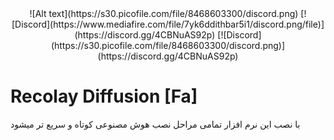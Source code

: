 <div align="center">
![Alt text](https://s30.picofile.com/file/8468603300/discord.png)
  [![Discord](https://www.mediafire.com/file/7yk6ddithbar5i1/discord.png/file)](https://discord.gg/4CBNuAS92p)
[![Discord](https://s30.picofile.com/file/8468603300/discord.png)](https://discord.gg/4CBNuAS92p)

</div>

# Recolay Diffusion [Fa]
با نصب این نرم افزار تمامی مراحل نصب هوش مصنوعی کوتاه و سریع تر میشود 
